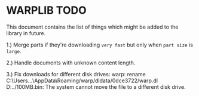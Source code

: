 # WARPLIB TODO

This document contains the list of things which might be added to the library in future.

1.) Merge parts if they're downloading `very fast` but only when `part size` is `large`.

2.) Handle documents with unknown content length.

3.) Fix downloads for different disk drives:
warp: rename C:\Users\...\AppData\Roaming/warp/dldata/0dce3722/warp.dl D:\../100MB.bin: The system cannot move the file to a different disk drive.